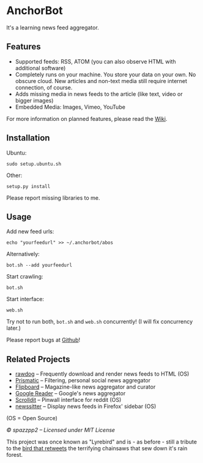 AnchorBot
=========

It's a learning news feed aggregator.


Features
--------
* Supported feeds: RSS, ATOM (you can also observe HTML with additional software)
* Completely runs on your machine. You store your data on your own. No obscure
  cloud. New articles and non-text media still require internet connection, of
  course.
* Adds missing media in news feeds to the article (like text, video or bigger images)
* Embedded Media: Images, Vimeo, YouTube

For more information on planned features, please read the [Wiki](http://github.com/spazzpp2/AnchorBot/wiki).


Installation
------------
Ubuntu:

    sudo setup.ubuntu.sh

Other:

    setup.py install

Please report missing libraries to me.


Usage
-----
Add new feed urls:

    echo "yourfeedurl" >> ~/.anchorbot/abos

Alternatively:

    bot.sh --add yourfeedurl

Start crawling:

    bot.sh

Start interface:

    web.sh

Try not to run both, `bot.sh` and `web.sh` concurrently! (I will fix concurrency later.)

Please report bugs at [Github](https://github.com/spazzpp2/AnchorBot/issues)!


Related Projects
----------------
* [rawdog](http://offog.org/code/rawdog.html) – Frequently download and render news feeds to HTML (OS)
* [Prismatic](http://www.getprismatic.com/) – Filtering, personal social news aggregator
* [Flipboard](http://flipboard.com/) – Magazine-like news aggregator and curator
* [Google Reader](http://reader.google.com/) – Google's news aggregator
* [Scrolldit](http://scrolldit.com/) – Pinwall interface for reddit (OS)
* [newssitter](http://www.newssitter.com) – Display news feeds in Firefox' sidebar (OS)

(OS = Open Source)


*© spazzpp2 – Licensed under MIT License*

This project was once known as "Lyrebird" and is - as before - still a tribute
to the [bird that retweets](http://youtu.be/7XiQDgNUEMw) the terrifying
chainsaws that sew down it's rain forest.
